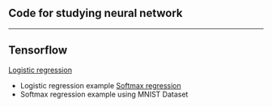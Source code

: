 ## Code for studying neural network

---
## Tensorflow
[Logistic regression](https://github.com/wayne0git/nn/blob/master/tensorflow_logistic_regression.ipynb)
- Logistic regression example
[Softmax regression](https://github.com/wayne0git/nn/blob/master/tensorflow_softmax_regression_mnist.ipynb)
- Softmax regression example using MNIST Dataset
